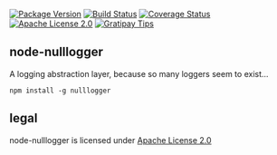 [![Package Version](https://img.shields.io/npm/v/node-nulllogger.svg)](https://www.npmjs.org/package/nulllogger) [![Build Status](https://travis-ci.org/NexusTools/node-nulllogger.svg)](https://travis-ci.org/NexusTools/node-nulllogger) [![Coverage Status](https://img.shields.io/coveralls/NexusTools/node-nulllogger.svg)](https://coveralls.io/r/NexusTools/node-nulllogger?branch=master) [![Apache License 2.0](http://img.shields.io/hexpm/l/plug.svg)](http://www.apache.org/licenses/LICENSE-2.0.html) [![Gratipay Tips](https://img.shields.io/gratipay/NexusTools.svg)](https://gratipay.com/NexusTools/)

node-nulllogger
---------------
A logging abstraction layer, because so many loggers seem to exist...

```
npm install -g nulllogger
```

legal
-----
node-nulllogger is licensed under [Apache License 2.0](LICENSE.md)